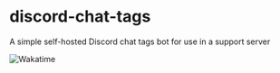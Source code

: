 # discord-chat-tags
A simple self-hosted Discord chat tags bot for use in a support server

![Wakatime](https://wakatime.com/badge/github/thomaskeig/discord-chat-tags.svg)

